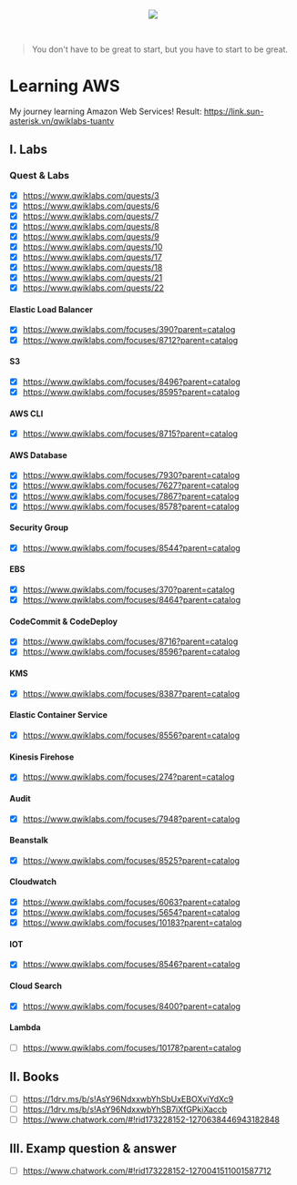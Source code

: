 <br/>
<p align="center">
  <img src="https://raw.githubusercontent.com/donnemartin/data-science-ipython-notebooks/master/images/aws.png">
</p>
<br/>

> You don't have to be great to start, but you have to start to be great.

# Learning AWS

My journey learning Amazon Web Services!
Result: https://link.sun-asterisk.vn/qwiklabs-tuantv


## I. Labs
### Quest & Labs

- [x] https://www.qwiklabs.com/quests/3
- [x] https://www.qwiklabs.com/quests/6
- [x] https://www.qwiklabs.com/quests/7
- [x] https://www.qwiklabs.com/quests/8
- [x] https://www.qwiklabs.com/quests/9
- [x] https://www.qwiklabs.com/quests/10
- [x] https://www.qwiklabs.com/quests/17
- [x] https://www.qwiklabs.com/quests/18
- [x] https://www.qwiklabs.com/quests/21
- [x] https://www.qwiklabs.com/quests/22

####  Elastic Load Balancer

- [x] https://www.qwiklabs.com/focuses/390?parent=catalog
- [x] https://www.qwiklabs.com/focuses/8712?parent=catalog

#### S3
- [x] https://www.qwiklabs.com/focuses/8496?parent=catalog
- [x] https://www.qwiklabs.com/focuses/8595?parent=catalog

#### AWS CLI
- [x] https://www.qwiklabs.com/focuses/8715?parent=catalog

#### AWS Database
- [x] https://www.qwiklabs.com/focuses/7930?parent=catalog
- [x] https://www.qwiklabs.com/focuses/7627?parent=catalog
- [x] https://www.qwiklabs.com/focuses/7867?parent=catalog
- [x] https://www.qwiklabs.com/focuses/8578?parent=catalog

#### Security Group
- [x] https://www.qwiklabs.com/focuses/8544?parent=catalog

#### EBS
- [x] https://www.qwiklabs.com/focuses/370?parent=catalog
- [x] https://www.qwiklabs.com/focuses/8464?parent=catalog

#### CodeCommit & CodeDeploy
- [x] https://www.qwiklabs.com/focuses/8716?parent=catalog
- [x] https://www.qwiklabs.com/focuses/8596?parent=catalog

#### KMS
- [x] https://www.qwiklabs.com/focuses/8387?parent=catalog

#### Elastic Container Service
- [x] https://www.qwiklabs.com/focuses/8556?parent=catalog

#### Kinesis Firehose
- [x] https://www.qwiklabs.com/focuses/274?parent=catalog

#### Audit
- [x] https://www.qwiklabs.com/focuses/7948?parent=catalog

#### Beanstalk
- [x] https://www.qwiklabs.com/focuses/8525?parent=catalog

#### Cloudwatch
- [x] https://www.qwiklabs.com/focuses/6063?parent=catalog
- [x] https://www.qwiklabs.com/focuses/5654?parent=catalog
- [x] https://www.qwiklabs.com/focuses/10183?parent=catalog

#### IOT
- [x] https://www.qwiklabs.com/focuses/8546?parent=catalog

#### Cloud Search
- [x] https://www.qwiklabs.com/focuses/8400?parent=catalog

#### Lambda
- [ ] https://www.qwiklabs.com/focuses/10178?parent=catalog

## II. Books
- [ ] https://1drv.ms/b/s!AsY96NdxxwbYhSbUxEBOXviYdXc9
- [ ] https://1drv.ms/b/s!AsY96NdxxwbYhSB7iXfGPkiXaccb
- [ ] https://www.chatwork.com/#!rid173228152-1270638446943182848

## III. Examp question & answer
- [ ] https://www.chatwork.com/#!rid173228152-1270041511001587712
